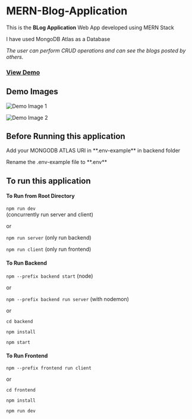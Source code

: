 # MERN-Blog-Application

This is the **BLog Application** Web App developed using MERN Stack

I have used MongoDB Atlas as a Database

*The user can perform CRUD operations and can see the blogs posted by others.*

### **[View Demo](https://mern-blog-app-zzot.onrender.com)**

## Demo Images

![Demo Image 1](<frontend/src/assets/Project_Blog App Image 1.png>)

![Demo Image 2](<frontend/src/assets/Project_Blog App Image 2.png>)


## Before Running  this application
<p>Add your MONGODB ATLAS URI in **.env-example** in backend folder </p>
<p>Rename the .env-example file to **.env** </p>

## To run this application


#### To Run from Root Directory

`npm run dev` <br> (concurrently run server and client) <br>

or <br>

`npm run server`  (only run backend) <br>

`npm run client`  (only run frontend) <br>


#### To Run Backend
`npm --prefix backend start` (node) 

 or <br>
 
`npm --prefix backend run server` (with nodemon) 

 or <br>

`cd backend` <br>

`npm install` <br>

`npm start`

#### To Run Frontend

`npm --prefix frontend run client` <br>

or

`cd frontend` <br>

`npm install` <br>

`npm run dev`
